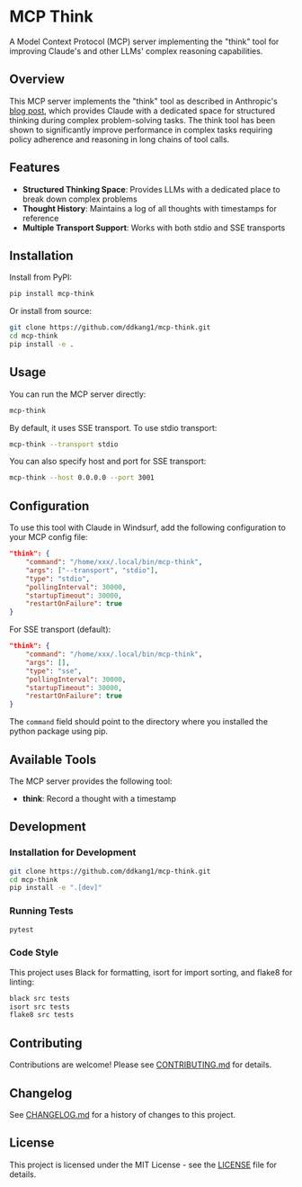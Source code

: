 # MCP Think

A Model Context Protocol (MCP) server implementing the "think" tool for improving Claude's and other LLMs' complex reasoning capabilities.

## Overview

This MCP server implements the "think" tool as described in Anthropic's [blog post](https://www.anthropic.com/engineering/claude-think-tool), which provides Claude with a dedicated space for structured thinking during complex problem-solving tasks. The think tool has been shown to significantly improve performance in complex tasks requiring policy adherence and reasoning in long chains of tool calls.

## Features

- **Structured Thinking Space**: Provides LLMs with a dedicated place to break down complex problems
- **Thought History**: Maintains a log of all thoughts with timestamps for reference
- **Multiple Transport Support**: Works with both stdio and SSE transports

## Installation

Install from PyPI:

```bash
pip install mcp-think
```

Or install from source:

```bash
git clone https://github.com/ddkang1/mcp-think.git
cd mcp-think
pip install -e .
```

## Usage

You can run the MCP server directly:

```bash
mcp-think
```

By default, it uses SSE transport. To use stdio transport:

```bash
mcp-think --transport stdio
```

You can also specify host and port for SSE transport:

```bash
mcp-think --host 0.0.0.0 --port 3001
```

## Configuration

To use this tool with Claude in Windsurf, add the following configuration to your MCP config file:

```json
"think": {
    "command": "/home/xxx/.local/bin/mcp-think",
    "args": ["--transport", "stdio"],
    "type": "stdio",
    "pollingInterval": 30000,
    "startupTimeout": 30000,
    "restartOnFailure": true
}
```

For SSE transport (default):

```json
"think": {
    "command": "/home/xxx/.local/bin/mcp-think",
    "args": [],
    "type": "sse",
    "pollingInterval": 30000,
    "startupTimeout": 30000,
    "restartOnFailure": true
}
```

The `command` field should point to the directory where you installed the python package using pip.

## Available Tools

The MCP server provides the following tool:

- **think**: Record a thought with a timestamp

## Development

### Installation for Development

```bash
git clone https://github.com/ddkang1/mcp-think.git
cd mcp-think
pip install -e ".[dev]"
```

### Running Tests

```bash
pytest
```

### Code Style

This project uses Black for formatting, isort for import sorting, and flake8 for linting:

```bash
black src tests
isort src tests
flake8 src tests
```

## Contributing

Contributions are welcome! Please see [CONTRIBUTING.md](CONTRIBUTING.md) for details.

## Changelog

See [CHANGELOG.md](CHANGELOG.md) for a history of changes to this project.

## License

This project is licensed under the MIT License - see the [LICENSE](LICENSE) file for details.